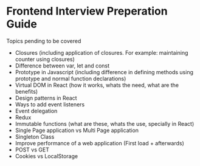 # Frontend Interview Preperation Guide

Topics pending to be covered
- Closures (including application of closures. For example: maintaining counter using closures)
- Difference between var, let and const
- Prototype in Javascript (including difference in defining methods using prototype and normal function declarations)
- Virtual DOM in React (how it works, whats the need, what are the benefits)
- Design patterns in React
- Ways to add event listeners 
- Event delegation
- Redux
- Immutable functions (what are these, whats the use, specially in React)
- Single Page application vs Multi Page application
- Singleton Class
- Improve performance of a web application (First load + afterwards)
- POST vs GET
- Cookies vs LocalStorage